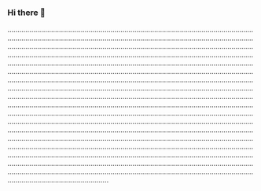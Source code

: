 ### Hi there 👋

...........................................................................................................................................................................................................................................................................................................................................................................................................................................................................................................................................................................................................................................................................................................................................................................................................................................................................................................................................................................................................................................................................................................................................................................................................................................................................................................................................................................................................................................................................................................................................................................................................................................................................................................................................................................................................................................................................................................................................................................................................................................................................................................................................................................................................................................................................................................................................................................